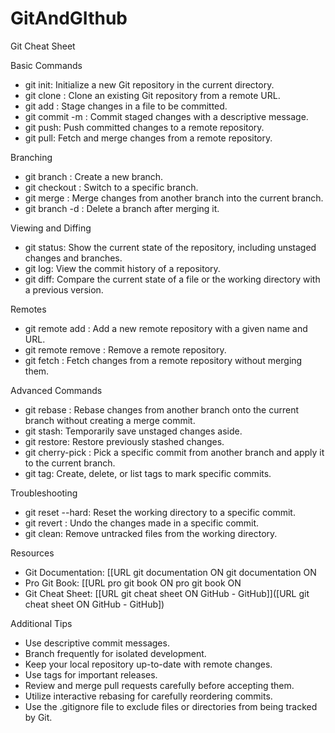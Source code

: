  # GitAndGIthub   
    
Git Cheat Sheet  
   
Basic Commands 
 
  - git init: Initialize a new Git repository in the current directory.
  - git clone : Clone an existing Git repository from a remote URL.
  - git add : Stage changes in a file to be committed.
  - git commit -m : Commit staged changes with a descriptive message.
  - git push: Push committed changes to a remote repository.
  - git pull: Fetch and merge changes from a remote repository.

Branching

  - git branch : Create a new branch.
  - git checkout : Switch to a specific branch.
  - git merge : Merge changes from another branch into the current branch.
  - git branch -d : Delete a branch after merging it.

Viewing and Diffing

  - git status: Show the current state of the repository, including unstaged changes and branches.
  - git log: View the commit history of a repository.
  - git diff: Compare the current state of a file or the working directory with a previous version.

Remotes

  - git remote add  : Add a new remote repository with a given name and URL.
  - git remote remove : Remove a remote repository.
  - git fetch : Fetch changes from a remote repository without merging them.

Advanced Commands

  - git rebase : Rebase changes from another branch onto the current branch without creating a merge commit.
  - git stash: Temporarily save unstaged changes aside.
  - git restore: Restore previously stashed changes.
  - git cherry-pick : Pick a specific commit from another branch and apply it to the current branch.
  - git tag: Create, delete, or list tags to mark specific commits.

Troubleshooting

  - git reset --hard: Reset the working directory to a specific commit.
  - git revert : Undo the changes made in a specific commit.
  - git clean: Remove untracked files from the working directory.

Resources

  - Git Documentation: [[URL git documentation ON git documentation ON
  - Pro Git Book: [[URL pro git book ON pro git book ON
  - Git Cheat Sheet: [[URL git cheat sheet ON GitHub - GitHub]]([URL git cheat sheet ON GitHub - GitHub])

Additional Tips

  - Use descriptive commit messages.
  - Branch frequently for isolated development.
  - Keep your local repository up-to-date with remote changes.
  - Use tags for important releases.
  - Review and merge pull requests carefully before accepting them.
  - Utilize interactive rebasing for carefully reordering commits.
  - Use the .gitignore file to exclude files or directories from being tracked by Git.
